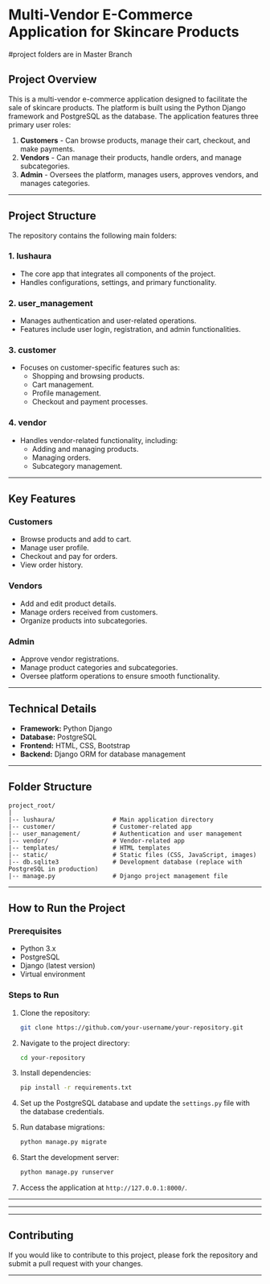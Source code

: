 # Multi-Vendor E-Commerce Application for Skincare Products
#project folders are in Master Branch

## Project Overview
This is a multi-vendor e-commerce application designed to facilitate the sale of skincare products. The platform is built using the Python Django framework and PostgreSQL as the database. The application features three primary user roles:

1. **Customers** - Can browse products, manage their cart, checkout, and make payments.
2. **Vendors** - Can manage their products, handle orders, and manage subcategories.
3. **Admin** - Oversees the platform, manages users, approves vendors, and manages categories.

---

## Project Structure
The repository contains the following main folders:

### 1. **lushaura**
   - The core app that integrates all components of the project.
   - Handles configurations, settings, and primary functionality.

### 2. **user_management**
   - Manages authentication and user-related operations.
   - Features include user login, registration, and admin functionalities.

### 3. **customer**
   - Focuses on customer-specific features such as:
     - Shopping and browsing products.
     - Cart management.
     - Profile management.
     - Checkout and payment processes.

### 4. **vendor**
   - Handles vendor-related functionality, including:
     - Adding and managing products.
     - Managing orders.
     - Subcategory management.

---

## Key Features

### Customers
- Browse products and add to cart.
- Manage user profile.
- Checkout and pay for orders.
- View order history.

### Vendors
- Add and edit product details.
- Manage orders received from customers.
- Organize products into subcategories.

### Admin
- Approve vendor registrations.
- Manage product categories and subcategories.
- Oversee platform operations to ensure smooth functionality.

---

## Technical Details
- **Framework:** Python Django
- **Database:** PostgreSQL
- **Frontend:** HTML, CSS, Bootstrap
- **Backend:** Django ORM for database management

---

## Folder Structure

```
project_root/
|
|-- lushaura/                # Main application directory
|-- customer/                # Customer-related app
|-- user_management/         # Authentication and user management
|-- vendor/                  # Vendor-related app
|-- templates/               # HTML templates
|-- static/                  # Static files (CSS, JavaScript, images)
|-- db.sqlite3               # Development database (replace with PostgreSQL in production)
|-- manage.py                # Django project management file
```

---

## How to Run the Project

### Prerequisites
- Python 3.x
- PostgreSQL
- Django (latest version)
- Virtual environment 

### Steps to Run
1. Clone the repository:
   ```bash
   git clone https://github.com/your-username/your-repository.git
   ```

2. Navigate to the project directory:
   ```bash
   cd your-repository
   ```

3. Install dependencies:
   ```bash
   pip install -r requirements.txt
   ```

4. Set up the PostgreSQL database and update the `settings.py` file with the database credentials.

5. Run database migrations:
   ```bash
   python manage.py migrate
   ```

6. Start the development server:
   ```bash
   python manage.py runserver
   ```

7. Access the application at `http://127.0.0.1:8000/`.

---


---



---

## Contributing
If you would like to contribute to this project, please fork the repository and submit a pull request with your changes.

---



